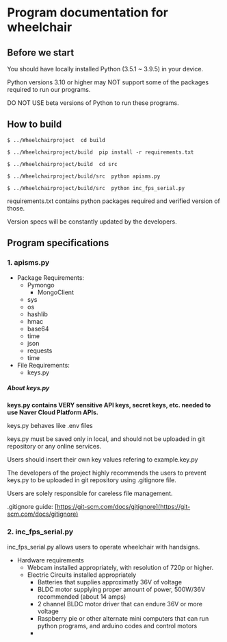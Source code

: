 # Program documentation for wheelchair

## Before we start

You should have locally installed Python (3.5.1 ~ 3.9.5) in your device.

Python versions 3.10 or higher may NOT support some of the packages required to run our programs.

DO NOT USE beta versions of Python to run these programs.

## How to build

```
$ ../Wheelchairproject  cd build

$ ../Wheelchairproject/build  pip install -r requirements.txt

$ ../Wheelchairproject/build  cd src 

$ ../Wheelchairproject/build/src  python apisms.py

$ ../Wheelchairproject/build/src  python inc_fps_serial.py

```

requirements.txt contains python packages required and verified version of those.

Version specs will be constantly updated by the developers.


## Program specifications

### 1. apisms.py

* Package Requirements:
  * Pymongo
    * MongoClient
  * sys
  * os
  * hashlib
  * hmac
  * base64
  * time
  * json
  * requests
  * time
* File Requirements:
  * keys.py

##### About keys.py

**keys.py contains VERY sensitive API keys, secret keys, etc. needed to use Naver Cloud Platform APIs.**

keys.py behaves like .env files

keys.py must be saved only in local, and should not be uploaded in git repository or any online services.

Users should insert their own key values refering to example.key.py 

The developers of the project highly recommends the users to prevent keys.py to be uploaded in git repository using .gitignore file.

Users are solely responsible for careless file management.

.gitignore guide: [https://git-scm.com/docs/gitignore](https://git-scm.com/docs/gitignore)

### 2. inc_fps_serial.py

inc_fps_serial.py allows users to operate wheelchair with handsigns.

* Hardware requirements
  * Webcam installed appropriately, with resolution of 720p or higher.
  * Electric Circuits installed appropriately
    * Batteries that supplies approximatly 36V of voltage
    * BLDC motor supplying proper amount of power, 500W/36V recommended (about 14 amps)
    * 2 channel BLDC motor driver that can endure 36V or more voltage
    * Raspberry pie or other alternate mini computers that can run python programs, and arduino codes and control motors
    *

